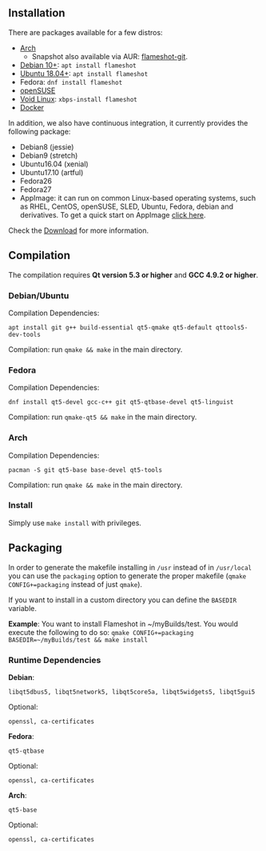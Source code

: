 ## Installation
There are packages available for a few distros:
- [Arch](https://www.archlinux.org/packages/community/x86_64/flameshot/)
  + Snapshot also available via AUR: [flameshot-git](https://aur.archlinux.org/packages/flameshot-git).
- [Debian 10+](https://tracker.debian.org/pkg/flameshot): `apt install flameshot`
- [Ubuntu 18.04+](https://launchpad.net/ubuntu/+source/flameshot): `apt install flameshot`
- Fedora: `dnf install flameshot`
- [openSUSE](https://software.opensuse.org/package/flameshot)
- [Void Linux](https://github.com/voidlinux/void-packages/tree/master/srcpkgs/flameshot): `xbps-install flameshot`
- [Docker](https://github.com/ManuelLR/docker-flameshot)

In addition, we also have continuous integration, it currently provides the following package:
- Debian8 (jessie)
- Debian9 (stretch)
- Ubuntu16.04 (xenial)
- Ubuntu17.10 (artful)
- Fedora26
- Fedora27
- AppImage: it can run on common Linux-based operating systems, such as RHEL, CentOS, openSUSE, SLED, Ubuntu, Fedora, debian and derivatives. To get a quick start on AppImage [click here](/appimage-snap-flatpak).

Check the [Download](/download) for more information.

## Compilation
The compilation requires **Qt version 5.3 or higher** and **GCC 4.9.2 or higher**.

### Debian/Ubuntu
Compilation Dependencies:
````
apt install git g++ build-essential qt5-qmake qt5-default qttools5-dev-tools
````

Compilation: run `qmake && make` in the main directory.

### Fedora
Compilation Dependencies:
````
dnf install qt5-devel gcc-c++ git qt5-qtbase-devel qt5-linguist
````

Compilation:  run `qmake-qt5 && make` in the main directory.

### Arch
Compilation Dependencies:
````
pacman -S git qt5-base base-devel qt5-tools
````

Compilation:  run `qmake && make` in the main directory.

### Install
Simply use `make install` with privileges.

## Packaging
In order to generate the makefile installing in `/usr` instead of in `/usr/local` you can use the `packaging` option to generate the proper makefile (`qmake CONFIG+=packaging` instead of just `qmake`).

If you want to install in a custom directory you can define the `BASEDIR` variable.

**Example**:
You want to install Flameshot in ~/myBuilds/test. You would execute the following to do so:
`qmake CONFIG+=packaging BASEDIR=~/myBuilds/test && make install`

### Runtime Dependencies
**Debian**:
````
libqt5dbus5, libqt5network5, libqt5core5a, libqt5widgets5, libqt5gui5
````
Optional:
```
openssl, ca-certificates
```

**Fedora**:
````
qt5-qtbase
````
Optional:
```
openssl, ca-certificates
```

**Arch**:
````
qt5-base
````
Optional:
```
openssl, ca-certificates
```
